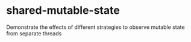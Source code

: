 # shared-mutable-state
Demonstrate the effects of different strategies to observe mutable state from separate threads
